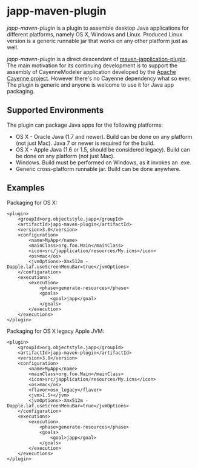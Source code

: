 japp-maven-plugin
=================

_japp-maven-plugin_ is a plugin to assemble desktop Java applications for different platforms, namely OS X, Windows and Linux. Produced Linux version is a generic runnable jar that works on any other platform just as well.

_japp-maven-plugin_ is a direct descendant of [maven-japplication-plugin](http://wiki.wocommunity.org/display/WOL/maven-japplication-plugin). The main motivation for its continuing development is to support the assembly of CayenneModeler application developed by the [Apache Cayenne project](http://cayenne.apache.org/). However there's no Cayenne dependency what so ever. The plugin is generic and anyone is welcome to use it for Java app packaging.

Supported Environments
----------------------

The plugin can package Java apps for the following platforms:

* OS X - Oracle Java (1.7 and newer). Build can be done on any platform (not just Mac). Java 7 or newer is required for the build.
* OS X - Apple Java (1.6 or 1.5, should be considered legacy). Build can be done on any platform (not just Mac). 
* Windows. Build must be performed on Windows, as it invokes an .exe.
* Generic cross-platform runnable jar. Build can be done anywhere.

Examples
--------

Packaging for OS X:

	<plugin>
		<groupId>org.objectstyle.japp</groupId>
		<artifactId>japp-maven-plugin</artifactId>
		<version>3.0</version>
		<configuration>
			<name>MyApp</name>
			<mainClass>org.foo.Main</mainClass>
			<icon>src/japplication/resources/My.icns</icon>
			<os>mac</os>
			<jvmOptions>-Xmx512m -Dapple.laf.useScreenMenuBar=true</jvmOptions>
		</configuration>
		<executions>
			<execution>
				<phase>generate-resources</phase>
				<goals>
					<goal>japp</goal>
				</goals>
			</execution>
		</executions>
	</plugin>

Packaging for OS X legacy Apple JVM:

	<plugin>
		<groupId>org.objectstyle.japp</groupId>
		<artifactId>japp-maven-plugin</artifactId>
		<version>3.0</version>
		<configuration>
			<name>MyApp</name>
			<mainClass>org.foo.Main</mainClass>
			<icon>src/japplication/resources/My.icns</icon>
			<os>mac</os>
			<flavor>osx_legacy</flavor>
			<jvm>1.5+</jvm>
			<jvmOptions>-Xmx512m -Dapple.laf.useScreenMenuBar=true</jvmOptions>
		</configuration>
		<executions>
			<execution>
				<phase>generate-resources</phase>
				<goals>
					<goal>japp</goal>
				</goals>
			</execution>
		</executions>
	</plugin>